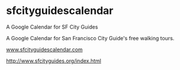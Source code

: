 # sfcityguidescalendar
A Google Calendar for SF City Guides 

A Google Calendar for San Francisco City Guide's free walking tours.

www.sfcityguidescalendar.com

http://www.sfcityguides.org/index.html
